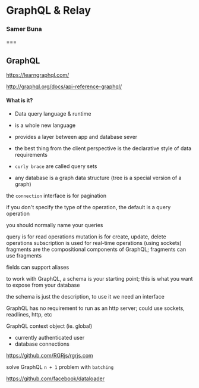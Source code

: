 # GraphQL & Relay

### Samer Buna

===

## GraphQL

https://learngraphql.com/

http://graphql.org/docs/api-reference-graphql/

#### What is it?

* Data query language & runtime
* is a whole new language
* provides a layer between app and database sever
* the best thing from the client perspective is the declarative style of data requirements

* `curly brace` are called query sets
* any database is a graph data structure (tree is a special version of a graph)

the `connection` interface is for pagination

if you don't specify the type of the operation, the default is a query operation

you should normally name your queries

query is for read operations
mutation is for create, update, delete operations
subscription is used for real-time operations (using sockets)
fragments are the compositional components of GraphQL; fragments can use fragments

fields can support aliases



to work with GraphQL, a schema is your starting point; this is what you want to expose from your database

the schema is just the description, to use it we need an interface

GraphQL has no requirement to run as an http server; could use sockets, readlines, http, etc



GraphQL context object (ie. global)
* currently authenticated user
* database connections

https://github.com/RGRjs/rgrjs.com

solve GraphQL `n + 1` problem with `batching`

https://github.com/facebook/dataloader